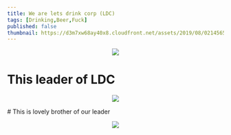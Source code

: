 ```yaml
---
title: We are lets drink corp (LDC)
tags: [Drinking,Beer,Fuck]
published: false
thumbnail: https://d3m7xw68ay40x8.cloudfront.net/assets/2019/08/02145655/august-2019-beer-events-guide.jpg
---
```


<p align = "center">
<img src = "https://i.imgur.com/2UNjnrE.jpg">
</p>


# This leader of LDC
<p align = "center">
<img src = "https://i.imgur.com/VMjh0Yn.jpg">
</p>
# This is lovely brother of our leader
<p align = "center">
<img src = "https://i.imgur.com/Istmajt.jpg">
</p>
